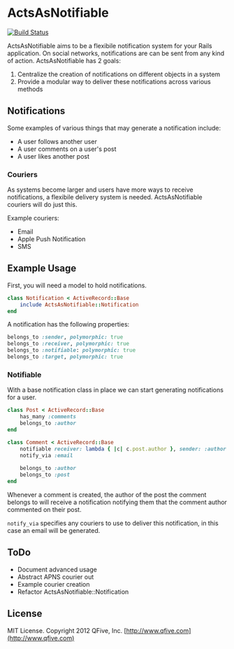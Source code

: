 # ActsAsNotifiable
[![Build Status](https://secure.travis-ci.org/QFive/acts_as_notifiable.png)](http://travis-ci.org/QFive/acts_as_notifiable)

ActsAsNotifiable aims to be a flexibile notification system for your Rails application. On social networks, notifications are can be sent from any kind of action. ActsAsNotifiable has 2 goals:

1. Centralize the creation of notifications on different objects in a system
2. Provide a modular way to deliver these notifications across various methods

## Notifications
Some examples of various things that may generate a notification include:

* A user follows another user
* A user comments on a user's post
* A user likes another post


### Couriers
As systems become larger and users have more ways to receive notifications, a flexibile delivery system is needed. ActsAsNotifiable couriers will do just this.

Example couriers:

* Email
* Apple Push Notification
* SMS

## Example Usage

First, you will need a model to hold notifications.

```ruby
class Notification < ActiveRecord::Base
	include ActsAsNotifiable::Notification
end
````


A notification has the following properties:

```ruby
belongs_to :sender, polymorphic: true
belongs_to :receiver, polymorphic: true
belongs_to :notifiable: polymorphic: true
belongs_to :target, polymorphic: true
```

### Notifiable
With a base notification class in place we can start generating notifications for a user.

```ruby
class Post < ActiveRecord::Base
	has_many :comments
	belongs_to :author
end

class Comment < ActiveRecord::Base
	notifiable receiver: lambda { |c| c.post.author }, sender: :author
	notify_via :email
	
	belongs_to :author
	belongs_to :post
end
```
Whenever a comment is created, the author of the post the comment belongs to will receive a notification notifying them that the comment author commented on their post.

`notify_via` specifies any couriers to use to deliver this notification, in this case an email will be generated.

## ToDo

* Document advanced usage
* Abstract APNS courier out
* Example courier creation
* Refactor ActsAsNotifiable::Notification

## License
MIT License. Copyright 2012 QFive, Inc. [http://www.qfive.com](http://www.qfive.com)
